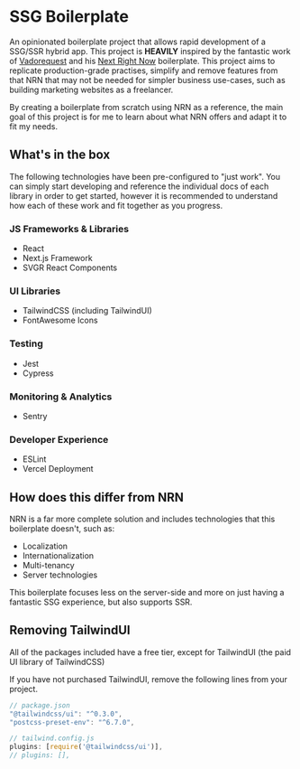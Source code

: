 # SSG Boilerplate
An opinionated boilerplate project that allows rapid development of a SSG/SSR hybrid app. This project is **HEAVILY** inspired by the fantastic work of [Vadorequest](https://github.com/Vadorequest) and his [Next Right Now](https://github.com/UnlyEd/next-right-now) boilerplate. This project aims to replicate production-grade practises, simplify and remove features from that NRN that may not be needed for simpler business use-cases, such as building marketing websites as a freelancer.

By creating a boilerplate from scratch using NRN as a reference, the main goal of this project is for me to learn about what NRN offers and adapt it to fit my needs.

## What's in the box
The following technologies have been pre-configured to "just work". You can simply start developing and reference the individual docs of each library in order to get started, however it is recommended to understand how each of these work and fit together as you progress.

### JS Frameworks & Libraries
- React
- Next.js Framework
- SVGR React Components

### UI Libraries
- TailwindCSS (including TailwindUI)
- FontAwesome Icons

### Testing
- Jest
- Cypress

### Monitoring & Analytics
- Sentry

### Developer Experience
- ESLint
- Vercel Deployment

## How does this differ from NRN
NRN is a far more complete solution and includes technologies that this boilerplate doesn't, such as:
- Localization
- Internationalization
- Multi-tenancy
- Server technologies

This boilerplate focuses less on the server-side and more on just having a fantastic SSG experience, but also supports SSR.

## Removing TailwindUI
All of the packages included have a free tier, except for TailwindUI (the paid UI library of TailwindCSS)

If you have not purchased TailwindUI, remove the following lines from your project.

```javascript 
// package.json
"@tailwindcss/ui": "^0.3.0",
"postcss-preset-env": "^6.7.0",
```
```javascript 
// tailwind.config.js
plugins: [require('@tailwindcss/ui')], 
// plugins: [],
```

